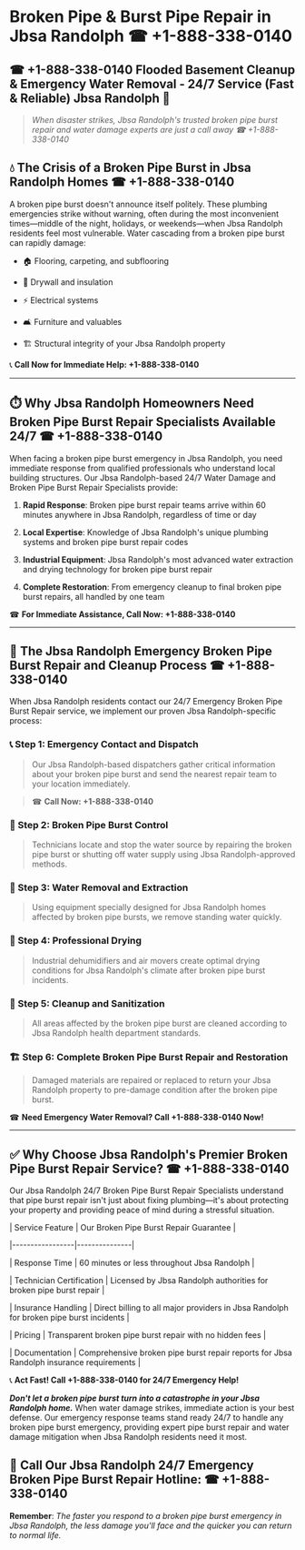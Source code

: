 # Broken Pipe & Burst Pipe Repair in Jbsa Randolph ☎ +1-888-338-0140  
## ☎ +1-888-338-0140 Flooded Basement Cleanup & Emergency Water Removal - 24/7 Service (Fast & Reliable) Jbsa Randolph 🚨  

> *When disaster strikes, Jbsa Randolph's trusted broken pipe burst repair and water damage experts are just a call away ☎ +1-888-338-0140*  

## 💧 The Crisis of a Broken Pipe Burst in Jbsa Randolph Homes ☎ +1-888-338-0140  

A broken pipe burst doesn't announce itself politely. These plumbing emergencies strike without warning, often during the most inconvenient times—middle of the night, holidays, or weekends—when Jbsa Randolph residents feel most vulnerable. Water cascading from a broken pipe burst can rapidly damage:  

* 🏠 Flooring, carpeting, and subflooring  
* 🧱 Drywall and insulation  
* ⚡ Electrical systems  
* 🛋️ Furniture and valuables  
* 🏗️ Structural integrity of your Jbsa Randolph property  

📞 **Call Now for Immediate Help: +1-888-338-0140**  

---  

## ⏱️ Why Jbsa Randolph Homeowners Need Broken Pipe Burst Repair Specialists Available 24/7 ☎ +1-888-338-0140  

When facing a broken pipe burst emergency in Jbsa Randolph, you need immediate response from qualified professionals who understand local building structures. Our Jbsa Randolph-based 24/7 Water Damage and Broken Pipe Burst Repair Specialists provide:  

1. **Rapid Response**: Broken pipe burst repair teams arrive within 60 minutes anywhere in Jbsa Randolph, regardless of time or day  
2. **Local Expertise**: Knowledge of Jbsa Randolph's unique plumbing systems and broken pipe burst repair codes  
3. **Industrial Equipment**: Jbsa Randolph's most advanced water extraction and drying technology for broken pipe burst repair  
4. **Complete Restoration**: From emergency cleanup to final broken pipe burst repairs, all handled by one team  

☎ **For Immediate Assistance, Call Now: +1-888-338-0140**  

---  

## 🔧 The Jbsa Randolph Emergency Broken Pipe Burst Repair and Cleanup Process ☎ +1-888-338-0140  

When Jbsa Randolph residents contact our 24/7 Emergency Broken Pipe Burst Repair service, we implement our proven Jbsa Randolph-specific process:  

### 📞 Step 1: Emergency Contact and Dispatch  
> Our Jbsa Randolph-based dispatchers gather critical information about your broken pipe burst and send the nearest repair team to your location immediately.  
> ☎ **Call Now: +1-888-338-0140**  

### 🚿 Step 2: Broken Pipe Burst Control  
> Technicians locate and stop the water source by repairing the broken pipe burst or shutting off water supply using Jbsa Randolph-approved methods.  

### 🌊 Step 3: Water Removal and Extraction  
> Using equipment specially designed for Jbsa Randolph homes affected by broken pipe bursts, we remove standing water quickly.  

### 💨 Step 4: Professional Drying  
> Industrial dehumidifiers and air movers create optimal drying conditions for Jbsa Randolph's climate after broken pipe burst incidents.  

### 🧼 Step 5: Cleanup and Sanitization  
> All areas affected by the broken pipe burst are cleaned according to Jbsa Randolph health department standards.  

### 🏗️ Step 6: Complete Broken Pipe Burst Repair and Restoration  
> Damaged materials are repaired or replaced to return your Jbsa Randolph property to pre-damage condition after the broken pipe burst.  

☎ **Need Emergency Water Removal? Call +1-888-338-0140 Now!**  

---  

## ✅ Why Choose Jbsa Randolph's Premier Broken Pipe Burst Repair Service? ☎ +1-888-338-0140  

Our Jbsa Randolph 24/7 Broken Pipe Burst Repair Specialists understand that pipe burst repair isn't just about fixing plumbing—it's about protecting your property and providing peace of mind during a stressful situation.  

| Service Feature | Our Broken Pipe Burst Repair Guarantee |  
|-----------------|---------------|  
| Response Time | 60 minutes or less throughout Jbsa Randolph |  
| Technician Certification | Licensed by Jbsa Randolph authorities for broken pipe burst repair |  
| Insurance Handling | Direct billing to all major providers in Jbsa Randolph for broken pipe burst incidents |  
| Pricing | Transparent broken pipe burst repair with no hidden fees |  
| Documentation | Comprehensive broken pipe burst repair reports for Jbsa Randolph insurance requirements |  

📞 **Act Fast! Call +1-888-338-0140 for 24/7 Emergency Help!**  

***Don't let a broken pipe burst turn into a catastrophe in your Jbsa Randolph home.*** When water damage strikes, immediate action is your best defense. Our emergency response teams stand ready 24/7 to handle any broken pipe burst emergency, providing expert pipe burst repair and water damage mitigation when Jbsa Randolph residents need it most.  

## 📱 Call Our Jbsa Randolph 24/7 Emergency Broken Pipe Burst Repair Hotline: ☎ +1-888-338-0140  

**Remember**: *The faster you respond to a broken pipe burst emergency in Jbsa Randolph, the less damage you'll face and the quicker you can return to normal life.*